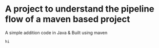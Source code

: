 # A project to understand the pipeline flow of a maven based project
A simple addition code in Java & Built using maven
```
hi
```
